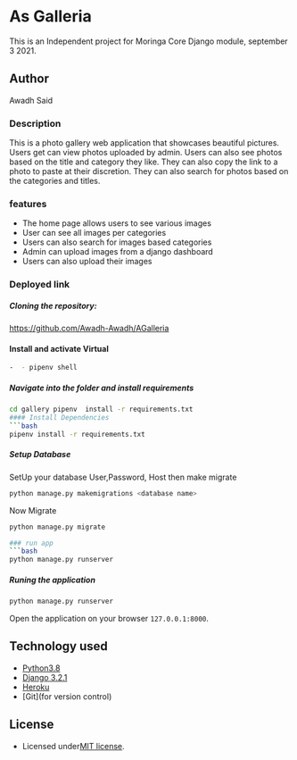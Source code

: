 # As Galleria
This is an Independent project for Moringa Core Django module, september 3 2021.

## Author
Awadh Said

### Description
This is a photo gallery web application that showcases beautiful pictures. Users get can view photos uploaded by admin. Users can also see photos based on the title and category they like. They can also copy the link to a photo to paste at their discretion. They can also search for photos based on the categories and titles.

### features
- The home page allows users to see various images
- User can see all images per categories
- Users can also search for images based categories
- Admin can upload images from a django dashboard
- Users can also upload their images

### Deployed link


##### Cloning the repository:

https://github.com/Awadh-Awadh/AGalleria


#### Install and activate Virtual
 ```bash 
-  - pipenv shell 
```  

##### Navigate into the folder and install requirements  
 ```bash 
cd gallery pipenv  install -r requirements.txt 
#### Install Dependencies  
 ```bash 
 pipenv install -r requirements.txt 
```  
##### Setup Database  
  SetUp your database User,Password, Host then make migrate  
 ```bash 
python manage.py makemigrations <database name>
 ``` 
 Now Migrate  
 ```bash 
 python manage.py migrate 

### run app
 ```bash 
 python manage.py runserver 
```  
##### Runing the application 
 ```bash 
 python manage.py runserver
```
Open the application on your browser `127.0.0.1:8000`.  

## Technology used  
  
* [Python3.8](https://www.python.org/)  
* [Django 3.2.1](https://docs.djangoproject.com/en/3.0/) 
* [Heroku](https://heroku.com)  
* [Git](for version control)

## License

- Licensed under[MIT license](license).